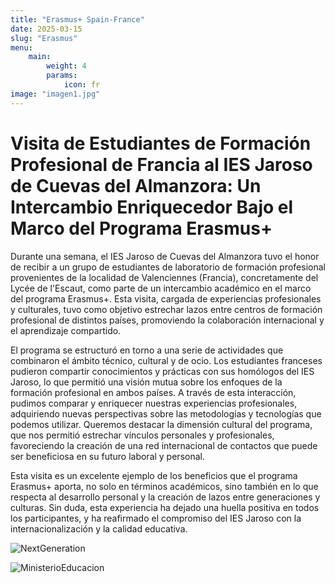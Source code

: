 ```yaml
---
title: "Erasmus+ Spain-France"
date: 2025-03-15
slug: "Erasmus"
menu:
    main:
        weight: 4
        params: 
            icon: fr
image: "imagen1.jpg"
---
```


# Visita de Estudiantes de Formación Profesional de Francia al IES Jaroso de Cuevas del Almanzora: Un Intercambio Enriquecedor Bajo el Marco del Programa Erasmus+  

Durante una semana, el IES Jaroso de Cuevas del Almanzora tuvo el honor de recibir a un grupo de estudiantes de laboratorio de formación profesional provenientes de la localidad de Valenciennes (Francia), concretamente del Lycée de l'Escaut, como parte de un intercambio académico en el marco del programa Erasmus+. Esta visita, cargada de experiencias profesionales y culturales, tuvo como objetivo estrechar lazos entre centros de formación profesional de distintos países, promoviendo la colaboración internacional y el aprendizaje compartido.  

El programa se estructuró en torno a una serie de actividades que combinaron el ámbito técnico, cultural y de ocio. Los estudiantes franceses pudieron compartir conocimientos y prácticas con sus homólogos del IES Jaroso, lo que permitió una visión mutua sobre los enfoques de la formación profesional en ambos países. A través de esta interacción, pudimos comparar y enriquecer nuestras  experiencias profesionales, adquiriendo nuevas perspectivas sobre las metodologías y tecnologías que podemos utilizar. Queremos destacar la dimensión cultural del programa, que nos permitió estrechar vínculos personales y profesionales, favoreciendo la creación de una red internacional de contactos que puede ser beneficiosa en su futuro laboral y personal.  

Esta visita es un excelente ejemplo de los beneficios que el programa Erasmus+ aporta, no solo en términos académicos, sino también en lo que respecta al desarrollo personal y la creación de lazos entre generaciones y culturas. Sin duda, esta experiencia ha dejado una huella positiva en todos los participantes, y ha reafirmado el compromiso del IES Jaroso con la internacionalización y la calidad educativa.  


![NextGeneration](/img/bilin/logo_next_generation_EU-v3.jpg)

![MinisterioEducacion](/img/bilin/ministerio.png)



